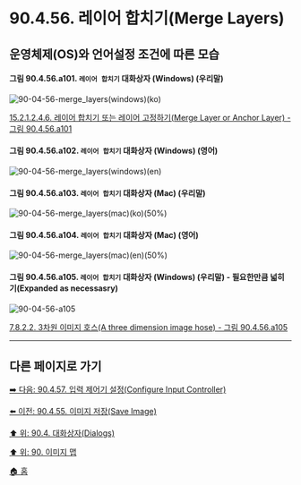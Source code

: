 # 90.4.56. 레이어 합치기(Merge Layers)
## 운영체제(OS)와 언어설정 조건에 따른 모습

<a id="90-04-56-a101"></a>

#### 그림 90.4.56.a101. `레이어 합치기` 대화상자 (Windows) (우리말)
![90-04-56-merge_layers(windows)(ko)](https://github.com/wonder13662/gimp/assets/15767104/ad7f1780-41ca-4be3-974c-53a51ef352ad)

[15.2.1.2.4.6. 레이어 합치기 또는 레이어 고정하기(Merge Layer or Anchor Layer) - 그림 90.4.56.a101](./15-02-01-02-04-06-merge_layers_n_anchor_layer.md#90-04-56-a101)

<a id="90-04-56-a102"></a>

#### 그림 90.4.56.a102. `레이어 합치기` 대화상자 (Windows) (영어)
![90-04-56-merge_layers(windows)(en)](https://github.com/wonder13662/gimp/assets/15767104/37f3c767-6c48-4ea3-b6f3-e9cfc759927d)

<a id="90-04-56-a103"></a>

#### 그림 90.4.56.a103. `레이어 합치기` 대화상자 (Mac) (우리말)
![90-04-56-merge_layers(mac)(ko)(50%)](https://github.com/wonder13662/gimp/assets/15767104/5849a655-9375-4d15-8d59-0eb796786745)

<a id="90-04-56-a104"></a>

#### 그림 90.4.56.a104. `레이어 합치기` 대화상자 (Mac) (영어)
![90-04-56-merge_layers(mac)(en)(50%)](https://github.com/wonder13662/gimp/assets/15767104/445ec7a7-8acc-4b97-b5e2-000edd108d16)

<a id="90-04-56-a105"></a>

#### 그림 90.4.56.a105. `레이어 합치기` 대화상자 (Windows) (우리말) - 필요한만큼 넓히기(Expanded as necessasry)
![90-04-56-a105](https://github.com/wonder13662/gimp/assets/15767104/1c7e6ae5-f2a2-413e-a314-dce5d4a8149f)

[7.8.2.2. 3차원 이미지 호스(A three dimension image hose) - 그림 90.4.56.a105](./07-08-02-02-three_dimension_image_hose.md#90-04-56-a105)

***

## 다른 페이지로 가기
[➡️ 다음: 90.4.57. 입력 제어기 설정(Configure Input Controller)](./90-04-0057-configure_input_controller.md)

[⬅️ 이전: 90.4.55. 이미지 저장(Save Image)](./90-04-0055-save_image.md)

[⬆️ 위: 90.4. 대화상자(Dialogs)](./90-04-0000-dialogs.md)

[⬆️ 위: 90. 이미지 맵](./90-00-image-map.md)

[🏠 홈](./00-home.md)
